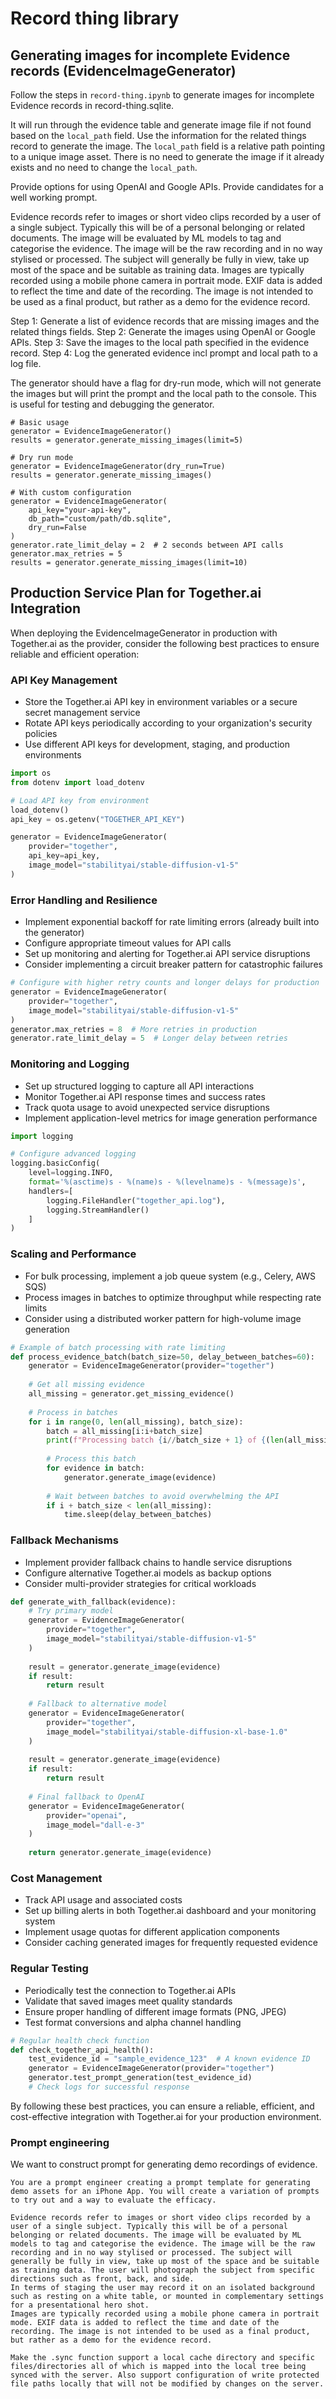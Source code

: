 # Record thing library

## Generating images for incomplete Evidence records (EvidenceImageGenerator)

Follow the steps in `record-thing.ipynb` to generate images for incomplete Evidence records in record-thing.sqlite.

It will run through the evidence table and generate image file if not found based on the `local_path` field. Use the information for the related things record to generate the image. The `local_path` field is a relative path pointing to a unique image asset. There is no need to generate the image if it already exists and no need to change the `local_path`.

Provide options for using OpenAI and Google APIs. Provide candidates for a well working prompt.

Evidence records refer to images or short video clips recorded by a user of a single subject. Typically this will be of a personal belonging or related documents. The image will be evaluated by ML models to tag and categorise the evidence. The image will be the raw recording and in no way stylised or processed. The subject will generally be fully in view, take up most of the space and be suitable as training data.
Images are typically recorded using a mobile phone camera in portrait mode. EXIF data is added to reflect the time and date of the recording. The image is not intended to be used as a final product, but rather as a demo for the evidence record.

Step 1: Generate a list of evidence records that are missing images and the related things fields.
Step 2: Generate the images using OpenAI or Google APIs.
Step 3: Save the images to the local path specified in the evidence record.
Step 4: Log the generated evidence incl prompt and local path to a log file.

The generator should have a flag for dry-run mode, which will not generate the images but will print the prompt and the local path to the console. This is useful for testing and debugging the generator.

```
# Basic usage
generator = EvidenceImageGenerator()
results = generator.generate_missing_images(limit=5)

# Dry run mode
generator = EvidenceImageGenerator(dry_run=True)
results = generator.generate_missing_images()

# With custom configuration
generator = EvidenceImageGenerator(
    api_key="your-api-key",
    db_path="custom/path/db.sqlite",
    dry_run=False
)
generator.rate_limit_delay = 2  # 2 seconds between API calls
generator.max_retries = 5
results = generator.generate_missing_images(limit=10)
```

## Production Service Plan for Together.ai Integration

When deploying the EvidenceImageGenerator in production with Together.ai as the provider, consider the following best practices to ensure reliable and efficient operation:

### API Key Management

- Store the Together.ai API key in environment variables or a secure secret management service
- Rotate API keys periodically according to your organization's security policies
- Use different API keys for development, staging, and production environments

```python
import os
from dotenv import load_dotenv

# Load API key from environment
load_dotenv()
api_key = os.getenv("TOGETHER_API_KEY")

generator = EvidenceImageGenerator(
    provider="together",
    api_key=api_key,
    image_model="stabilityai/stable-diffusion-v1-5"
)
```

### Error Handling and Resilience

- Implement exponential backoff for rate limiting errors (already built into the generator)
- Configure appropriate timeout values for API calls
- Set up monitoring and alerting for Together.ai API service disruptions
- Consider implementing a circuit breaker pattern for catastrophic failures

```python
# Configure with higher retry counts and longer delays for production
generator = EvidenceImageGenerator(
    provider="together",
    image_model="stabilityai/stable-diffusion-v1-5"
)
generator.max_retries = 8  # More retries in production
generator.rate_limit_delay = 5  # Longer delay between retries
```

### Monitoring and Logging

- Set up structured logging to capture all API interactions
- Monitor Together.ai API response times and success rates
- Track quota usage to avoid unexpected service disruptions
- Implement application-level metrics for image generation performance

```python
import logging

# Configure advanced logging
logging.basicConfig(
    level=logging.INFO,
    format='%(asctime)s - %(name)s - %(levelname)s - %(message)s',
    handlers=[
        logging.FileHandler("together_api.log"),
        logging.StreamHandler()
    ]
)
```

### Scaling and Performance

- For bulk processing, implement a job queue system (e.g., Celery, AWS SQS)
- Process images in batches to optimize throughput while respecting rate limits
- Consider using a distributed worker pattern for high-volume image generation

```python
# Example of batch processing with rate limiting
def process_evidence_batch(batch_size=50, delay_between_batches=60):
    generator = EvidenceImageGenerator(provider="together")
    
    # Get all missing evidence
    all_missing = generator.get_missing_evidence()
    
    # Process in batches
    for i in range(0, len(all_missing), batch_size):
        batch = all_missing[i:i+batch_size]
        print(f"Processing batch {i//batch_size + 1} of {(len(all_missing) + batch_size - 1)//batch_size}")
        
        # Process this batch
        for evidence in batch:
            generator.generate_image(evidence)
            
        # Wait between batches to avoid overwhelming the API
        if i + batch_size < len(all_missing):
            time.sleep(delay_between_batches)
```

### Fallback Mechanisms

- Implement provider fallback chains to handle service disruptions
- Configure alternative Together.ai models as backup options
- Consider multi-provider strategies for critical workloads

```python
def generate_with_fallback(evidence):
    # Try primary model
    generator = EvidenceImageGenerator(
        provider="together",
        image_model="stabilityai/stable-diffusion-v1-5"
    )
    
    result = generator.generate_image(evidence)
    if result:
        return result
        
    # Fallback to alternative model
    generator = EvidenceImageGenerator(
        provider="together",
        image_model="stabilityai/stable-diffusion-xl-base-1.0"
    )
    
    result = generator.generate_image(evidence)
    if result:
        return result
    
    # Final fallback to OpenAI
    generator = EvidenceImageGenerator(
        provider="openai", 
        image_model="dall-e-3"
    )
    
    return generator.generate_image(evidence)
```

### Cost Management

- Track API usage and associated costs
- Set up billing alerts in both Together.ai dashboard and your monitoring system
- Implement usage quotas for different application components
- Consider caching generated images for frequently requested evidence

### Regular Testing

- Periodically test the connection to Together.ai APIs
- Validate that saved images meet quality standards
- Ensure proper handling of different image formats (PNG, JPEG)
- Test format conversions and alpha channel handling

```python
# Regular health check function
def check_together_api_health():
    test_evidence_id = "sample_evidence_123"  # A known evidence ID
    generator = EvidenceImageGenerator(provider="together")
    generator.test_prompt_generation(test_evidence_id)
    # Check logs for successful response
```

By following these best practices, you can ensure a reliable, efficient, and cost-effective integration with Together.ai for your production environment.


### Prompt engineering

We want to construct prompt for generating demo recordings of evidence.

```
You are a prompt engineer creating a prompt template for generating demo assets for an iPhone App. You will create a variation of prompts to try out and a way to evaluate the efficacy.

Evidence records refer to images or short video clips recorded by a user of a single subject. Typically this will be of a personal belonging or related documents. The image will be evaluated by ML models to tag and categorise the evidence. The image will be the raw recording and in no way stylised or processed. The subject will generally be fully in view, take up most of the space and be suitable as training data. The user will photograph the subject from specific directions such as front, back, and side.
In terms of staging the user may record it on an isolated background such as resting on a white table, or mounted in complementary settings for a presentational hero shot.
Images are typically recorded using a mobile phone camera in portrait mode. EXIF data is added to reflect the time and date of the recording. The image is not intended to be used as a final product, but rather as a demo for the evidence record.
```


```
Make the .sync function support a local cache directory and specific files/directories all of which is mapped into the local tree being synced with the server. Also support configuration of write protected file paths locally that will not be modified by changes on the server.
```
